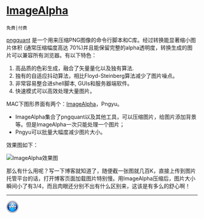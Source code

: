 # [ImageAlpha](http://pngmini.com/)

`免费|付费`

[pngquant](http://pngquant.com/) 是一个用来压缩PNG图像的命令行脚本和C库。经过转换能显著缩小图片体积 (通常压缩幅度高达 70%)并且能保留完整的alpha透明度，转换生成的图片可以兼容所有浏览器。有以下特色：

1. 高品质的色彩生成，融合了矢量量化以及独有算法.
2. 独有的自适应抖动算法，相比Floyd-Steinberg算法减少了图片噪点。
3. 非常容易整合进shell脚本, GUIs和服务器端软件。
4. 快速模式可以高效处理大量图片。

MAC下图形界面有两个：[ImageAlpha](http://pngmini.com/)，Pngyu。

* ImageAlpha集合了pngquant以及其他工具，可以压缩图片，给图片添加背景等。但是ImageAlpha一次只能处理一个图片；
* Pngyu可以批量大幅度减少图片大小。

效果图如下：

![ImageAlpha效果图][1]

那么有什么用呢？写一下博客就知道了，随便截一张图就几百K，直接上传到图片托管平台的话，打开博客页面加载图片特别慢。用ImageAlpha压缩后，图片大小瞬间小了有3/4，而且肉眼还分别不出有什么区别来，这该是有多么的舒心啊！



[1]: http://xuelangzf-github.qiniudn.com/2014-11-11_ImageAlpha.png

---
[![](../resource/apps.png)](http://github.com/xuelangZF/MacOSX/blob/gh-pages/apps/apps_summary.md)